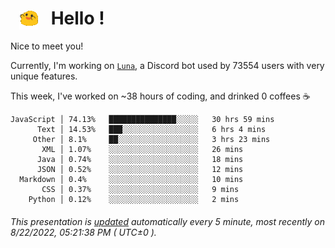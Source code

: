 <h1>   <img src="./spoinky.gif" style="vertical-align:middle;" width="30px">   Hello ! </h1>

Nice to meet you!

Currently, I'm working on <a href='https://github.com/Asgarrrr/Luna'>`Luna`</a>, a Discord bot used by 73554 users with very unique features.

This week, I've worked on ~38 hours of coding, and drinked 0 coffees ☕

```
JavaScript │ 74.13%   ███████████████░░░░░   30 hrs 59 mins
      Text │ 14.53%   ███░░░░░░░░░░░░░░░░░   6 hrs 4 mins
     Other │ 8.1%     ██░░░░░░░░░░░░░░░░░░   3 hrs 23 mins
       XML │ 1.07%    ░░░░░░░░░░░░░░░░░░░░   26 mins
      Java │ 0.74%    ░░░░░░░░░░░░░░░░░░░░   18 mins
      JSON │ 0.52%    ░░░░░░░░░░░░░░░░░░░░   12 mins
  Markdown │ 0.4%     ░░░░░░░░░░░░░░░░░░░░   10 mins
       CSS │ 0.37%    ░░░░░░░░░░░░░░░░░░░░   9 mins
    Python │ 0.12%    ░░░░░░░░░░░░░░░░░░░░   2 mins
```

###### This presentation is [updated](https://github.com/Asgarrrr) automatically every 5 minute, most recently on 8/22/2022, 05:21:38 PM ( UTC±0 ).